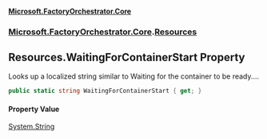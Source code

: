 #### [Microsoft.FactoryOrchestrator.Core](./Microsoft-FactoryOrchestrator-Core.md 'Microsoft.FactoryOrchestrator.Core')
### [Microsoft.FactoryOrchestrator.Core](./Microsoft-FactoryOrchestrator-Core.md 'Microsoft.FactoryOrchestrator.Core').[Resources](./Microsoft-FactoryOrchestrator-Core-Resources.md 'Microsoft.FactoryOrchestrator.Core.Resources')
## Resources.WaitingForContainerStart Property
Looks up a localized string similar to Waiting for the container to be ready....  
```csharp
public static string WaitingForContainerStart { get; }
```
#### Property Value
[System.String](https://docs.microsoft.com/en-us/dotnet/api/System.String 'System.String')  
